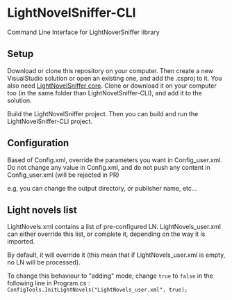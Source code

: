 # LightNovelSniffer-CLI
Command Line Interface for LightNoverSniffer library

## Setup
Download or clone this repository on your computer. Then create a new VisualStudio solution or open an existing one, and add the .csproj to it.
You also need [LightNovelSniffer core](https://github.com/LightNovelSniffer/LightNovelSniffer). Clone or download it on your computer too (in the same folder than LightNovelSniffer-CLI), and add it to the solution.

Build the LightNovelSniffer project. Then you can build and run the LightNovelSniffer-CLI project.

## Configuration
Based of Config.xml, override the parameters you want in Config_user.xml. Do not change any value in Config.xml, and do not push any content in Config_user.xml (will be rejected in PR)

e.g, you can change the output directory, or publisher name, etc...

## Light novels list
LightNovels.xml contains a list of pre-configured LN.
LightNovels_user.xml can either override this list, or complete it, depending on the way it is imported.

By default, it will override it (this mean that if LightNovels_user.xml is empty, no LN will be processed).

To change this behaviour to "adding" mode, change `true` to `false` in the following line in Program.cs : `ConfigTools.InitLightNovels("LightNovels_user.xml", true);`